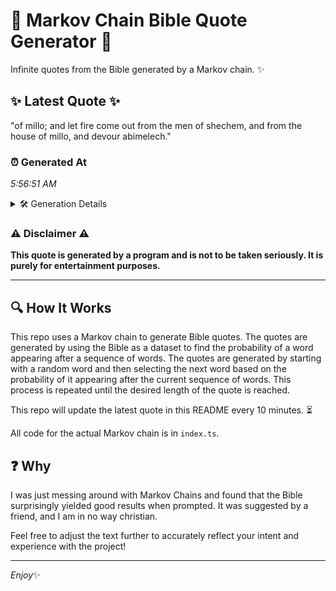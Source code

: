 # 📖 Markov Chain Bible Quote Generator 📖

Infinite quotes from the Bible generated by a Markov chain. ✨

## ✨ Latest Quote ✨
"of millo; and let fire come out from the men of shechem, and from the house of millo, and devour abimelech."

### ⏰ Generated At
*5:56:51 AM*

<details>
    <summary>🛠️ Generation Details</summary>
    <p>
        <strong>🌱 Seed:</strong> of<br>
        <strong>🔄 Iterations:</strong> 20<br>
        <strong>📜 Context History:</strong><br>[ of ]: millo;<br>[ of, millo; ]: and<br>[ of, millo;, and ]: let<br>[ of, millo;, and, let ]: fire<br>[ of, millo;, and, let, fire ]: come<br>[ of, millo;, and, let, fire, come ]: out<br>[ millo;, and, let, fire, come, out ]: from<br>[ and, let, fire, come, out, from ]: the<br>[ let, fire, come, out, from, the ]: men<br>[ fire, come, out, from, the, men ]: of<br>[ come, out, from, the, men, of ]: shechem,<br>[ out, from, the, men, of, shechem, ]: and<br>[ from, the, men, of, shechem,, and ]: from<br>[ the, men, of, shechem,, and, from ]: the<br>[ men, of, shechem,, and, from, the ]: house<br>[ of, shechem,, and, from, the, house ]: of<br>[ shechem,, and, from, the, house, of ]: millo,<br>[ and, from, the, house, of, millo, ]: and<br>[ from, the, house, of, millo,, and ]: devour<br>[ the, house, of, millo,, and, devour ]: abimelech.<br>
    </p>
</details>

### ⚠️ Disclaimer ⚠️
**This quote is generated by a program and is not to be taken seriously. It is purely for entertainment purposes.**

---

## 🔍 How It Works

This repo uses a Markov chain to generate Bible quotes. The quotes are generated by using the Bible as a dataset to find the probability of a word appearing after a sequence of words. The quotes are generated by starting with a random word and then selecting the next word based on the probability of it appearing after the current sequence of words. This process is repeated until the desired length of the quote is reached.

This repo will update the latest quote in this README every 10 minutes. ⏳

All code for the actual Markov chain is in `index.ts`.

## ❓ Why

I was just messing around with Markov Chains and found that the Bible surprisingly yielded good results when prompted. 
It was suggested by a friend, and I am in no way christian.

Feel free to adjust the text further to accurately reflect your intent and experience with the project!

---

*Enjoy*✨

